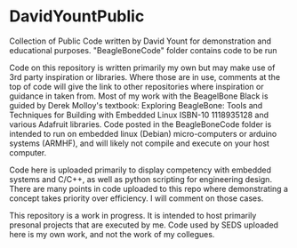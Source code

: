 # DavidYountPublic
 Collection of Public Code written by David Yount for demonstration and educational purposes. "BeagleBoneCode" folder contains code to be run 

Code on this repository is written primarily my own but may make use of 3rd party inspiration or libraries. Where those are in use, comments at the top of code will give the link to other repositories where inspiration or guidance in taken from. Most of my work with the BeagelBone Black is guided by Derek Molloy's textbook: Exploring BeagleBone: Tools and Techniques for Building with Embedded Linux ISBN-10 1118935128 and various Adafruit libraries. Code posted in the BeagleBoneCode folder is intended to run on embedded linux (Debian) micro-computers or arduino systems (ARMHF), and will likely not compile and execute on your host computer.

Code here is uploaded primarily to display competency with embedded systems and C/C++, as well as python scripting for engineering design. There are many points in code uploaded to this repo where demonstrating a concept takes priority over efficiency. I will comment on those cases.

This repository is a work in progress. It is intended to host primarily presonal projects that are executed by me. Code used by SEDS uploaded here is my own work, and not the work of my collegues.
 
